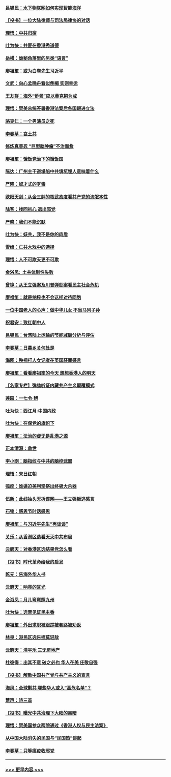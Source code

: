 #### [吕锡民：水下物联网如何实现智能海洋](../pages/nsc993/n11711158.md?t=12100044) 
#### [【投书】一位大陆律师与司法局律协的对话](../pages/nsc993/n11709675.md?t=12100044) 
#### [理悟：中共归宿](../pages/nsc993/n11710059.md?t=12100044) 
#### [吐为快：共匪在香港秀道德](../pages/nsc993/n11709979.md?t=12100044) 
#### [岳横：诡秘角落里的另类“语言”](../pages/nsc993/n11709792.md?t=12100044) 
#### [廖祖笙：或为白卷先生习近平](../pages/nsc993/n11708330.md?t=12100044) 
#### [文武：向心孟晚舟看似倒楣 实则幸运](../pages/nsc993/n11708236.md?t=12100044) 
#### [王友群：海外“侨领”应以黄克锵为戒](../pages/nsc993/n11706176.md?t=12100044) 
#### [理悟：贺美总统签署香港法案后各国跟进立法](../pages/nsc993/n11706853.md?t=12100044) 
#### [骆克仁：一个男演员之死](../pages/nsc993/n11706677.md?t=12100044) 
#### [李春草：哀土共](../pages/nsc993/n11706255.md?t=12100044) 
#### [修炼真善忍 “巨型脑肿瘤”不治而愈](../pages/nsc993/n11705340.md?t=12100044) 
#### [廖祖笙：饿饭党治下的饿饭国](../pages/nsc993/n11705085.md?t=12100044) 
#### [陈达：广州主干道塌陷中共填坑埋人意味着什么](../pages/nsc993/n11705046.md?t=12100044) 
#### [严晓：奴才式的歹毒](../pages/nsc993/n11704826.md?t=12100044) 
#### [欧阳天剑：从金三胖的核武态度看共产党的流氓本性](../pages/nsc993/n11702238.md?t=12100044) 
#### [陆客：找回初心 退出邪党](../pages/nsc993/n11702213.md?t=12100044) 
#### [严晓：我们不能沉默](../pages/nsc993/n11702110.md?t=12100044) 
#### [吐为快：妖共，我不是你的肉盾](../pages/nsc993/n11701366.md?t=12100044) 
#### [雪绮：亡共大戏中的选择](../pages/nsc993/n11699922.md?t=12100044) 
#### [理悟：人不可欺天更不可欺](../pages/nsc993/n11699657.md?t=12100044) 
#### [金浴凤:  土共体制性失败](../pages/nsc993/n11699361.md?t=12100044) 
#### [曾铮：从王立强案及川普弹劾案看民主社会危机](../pages/nsc993/n11699318.md?t=12100044) 
#### [廖祖笙：就是纳粹也不会这样对待同胞](../pages/nsc993/n11697658.md?t=12100044) 
#### [一位中国老人的心声：做中华儿女 不当马列子孙](../pages/nsc993/n11697525.md?t=12100044) 
#### [祝君安：致红朝中人](../pages/nsc993/n11697518.md?t=12100044) 
#### [吕锡民：台湾陆上运输的节能减碳分析与评估](../pages/nsc993/n11694983.md?t=12100044) 
#### [李春草：日暮乡关何处是](../pages/nsc993/n11694805.md?t=12100044) 
#### [海网：殃视打人女记者在英国获罪感言](../pages/nsc993/n11693832.md?t=12100044) 
#### [廖祖笙：看看廖祖笙的今天 想想香港人的明天](../pages/nsc993/n11693707.md?t=12100044) 
#### [【名家专栏】弹劾听证内藏共产主义颠覆模式](../pages/nsc993/n11693563.md?t=12100044) 
#### [莲园：一七令‧辨](../pages/nsc993/n11692558.md?t=12100044) 
#### [吐为快：西江月·中国内政](../pages/nsc993/n11692071.md?t=12100044) 
#### [吐为快：在保党的旗帜下](../pages/nsc993/n11691188.md?t=12100044) 
#### [廖祖笙：法治的虚无是乱港之源](../pages/nsc993/n11690605.md?t=12100044) 
#### [正本清源：救世](../pages/nsc993/n11689134.md?t=12100044) 
#### [李小刚：脑指纹与中共的脑控武器](../pages/nsc993/n11688900.md?t=12100044) 
#### [理悟：末日红朝](../pages/nsc993/n11688829.md?t=12100044) 
#### [弧度：谁逼迫美利坚祭出终极大杀器](../pages/nsc993/n11688735.md?t=12100044) 
#### [伍新：此线抽头天拆谍网——王立强叛逃感言](../pages/nsc993/n11687981.md?t=12100044) 
#### [石铭：感恩节时话感恩](../pages/nsc993/n11687568.md?t=12100044) 
#### [廖祖笙：与习近平先生“再谈谈”](../pages/nsc993/n11687005.md?t=12100044) 
#### [关乐：从香港区选看天灭中共布局](../pages/nsc993/n11686647.md?t=12100044) 
#### [云鹤天：对香港区选结果党怎么看](../pages/nsc993/n11686216.md?t=12100044) 
#### [【投书】时代革命给我的启发](../pages/nsc993/n11684287.md?t=12100044) 
#### [乾元：告海外华人书](../pages/nsc993/n11684044.md?t=12100044) 
#### [云鹤天：响亮的耳光](../pages/nsc993/n11684254.md?t=12100044) 
#### [金浴凤：月儿弯弯照九州](../pages/nsc993/n11684231.md?t=12100044) 
#### [吐为快：选票见证民主香](../pages/nsc993/n11684206.md?t=12100044) 
#### [廖祖笙：外出求职被跟踪被套路被劝返](../pages/nsc993/n11683874.md?t=12100044) 
#### [林泉：港民区选告捷莫轻敌](../pages/nsc993/n11683930.md?t=12100044) 
#### [云鹤天：清平乐 三无房地产](../pages/nsc993/n11681521.md?t=12100044) 
#### [杜彼得：出其不意 破之必也 华人在美 庄敬自强](../pages/nsc993/n11679554.md?t=12100044) 
#### [【投书】解散中国共产党与共产主义的宣言](../pages/nsc993/n11679177.md?t=12100044) 
#### [海风：全球剿共 哪些华人或入“高危名单”？](../pages/nsc993/n11678617.md?t=12100044) 
#### [慧声：诗三首](../pages/nsc993/n11678848.md?t=12100044) 
#### [【投书】曝光中共治理下大陆的黑暗](../pages/nsc993/n11678674.md?t=12100044) 
#### [理悟：贺美国参众两院通过《香港人权与民主法案》](../pages/nsc993/n11678104.md?t=12100044) 
#### [从中国大陆消失的民国与“民国热”谈起](../pages/nsc993/n11678075.md?t=12100044) 
#### [李春草：只等瘟疫收邪党](../pages/nsc993/n11677308.md?t=12100044) 

----
#### [ >>> 更早内容 <<< ](../indexes/nsc993-earlier.md)
